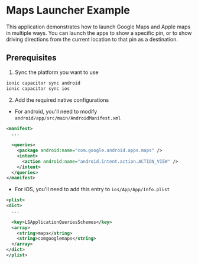 # Maps Launcher Example
This application demonstrates how to launch Google Maps and Apple maps in multiple ways. You can launch the apps to show a specific pin, or to show driving directions from the current location to that pin as a destination.

## Prerequisites
1. Sync the platform you want to use
```bash
ionic capacitor sync android
ionic capacitor sync ios
```
2. Add the required native configurations
- For android, you'll need to modify `android/app/src/main/AndroidManifest.xml`
```xml
<manifest>
  ...
  
  <queries>
    <package android:name="com.google.android.apps.maps" />
    <intent>
      <action android:name="android.intent.action.ACTION_VIEW" />
    </intent>
  </queries>
</manifest>
```
- For iOS, you'll need to add this entry to `ios/App/App/Info.plist`
```xml
<plist>
<dict>
  ...
  
  <key>LSApplicationQueriesSchemes</key>
  <array>
    <string>maps</string>
    <string>comgooglemaps</string>
  </array>
</dict>
</plist>
```